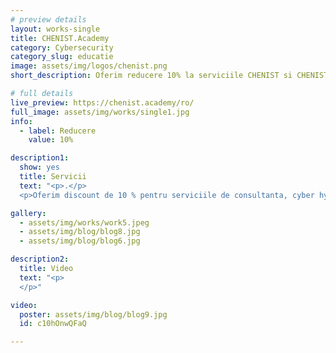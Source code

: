 ```yaml
---
# preview details
layout: works-single
title: CHENIST.Academy 
category: Cybersecurity
category_slug: educatie
image: assets/img/logos/chenist.png
short_description: Oferim reducere 10% la serviciile CHENIST si CHENIST Academy.

# full details
live_preview: https://chenist.academy/ro/
full_image: assets/img/works/single1.jpg
info:
  - label: Reducere
    value: 10%

description1:
  show: yes
  title: Servicii
  text: "<p>.</p>
  <p>Oferim discount de 10 % pentru serviciile de consultanta, cyber hygiene si control parental, pentru membrii EduBenefits.</p>"

gallery:
  - assets/img/works/work5.jpeg
  - assets/img/blog/blog8.jpg
  - assets/img/blog/blog6.jpg

description2:
  title: Video
  text: "<p>
  </p>"

video:
  poster: assets/img/blog/blog9.jpg
  id: c10hOnwQFaQ

---
```

